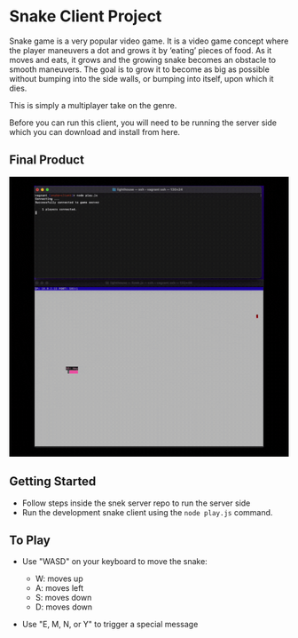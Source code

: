 # Snake Client Project

Snake game is a very popular video game. It is a video game concept where the player maneuvers a dot and grows it by ‘eating’ pieces of food. As it moves and eats, it grows and the growing snake becomes an obstacle to smooth maneuvers. The goal is to grow it to become as big as possible without bumping into the side walls, or bumping into itself, upon which it dies.

This is simply a multiplayer take on the genre.

Before you can run this client, you will need to be running the server side which you can download and install from here.

## Final Product

![Snake Demo](./assets/snake_demo.gif)

## Getting Started

- Follow steps inside the snek server repo to run the server side
- Run the development snake client using the `node play.js` command.

## To Play

- Use "WASD" on your keyboard to move the snake:

  - W: moves up
  - A: moves left
  - S: moves down
  - D: moves down

- Use "E, M, N, or Y" to trigger a special message

